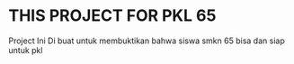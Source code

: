 # THIS PROJECT FOR PKL 65
Project Ini Di buat untuk membuktikan bahwa siswa smkn 65 bisa dan siap untuk pkl
